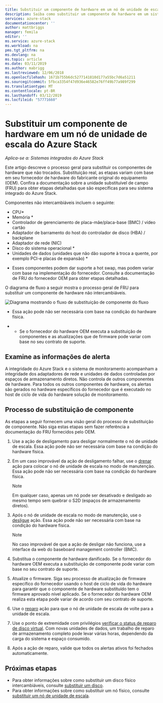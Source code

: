 ```yaml
---
title: Substituir um componente de hardware em um nó de unidade de escala do Azure Stack | Microsoft Docs
description: Saiba como substituir um componente de hardware em um sistema integrado do Azure Stack.
services: azure-stack
documentationcenter: ''
author: mattbriggs
manager: femila
editor: ''
ms.service: azure-stack
ms.workload: na
pms.tgt_pltfrm: na
ms.devlang: na
ms.topic: article
ms.date: 03/11/2019
ms.author: mabrigg
ms.lastreviewed: 12/06/2018
ms.openlocfilehash: 1671b755b6dc5277141810d177a55bc7d6a51211
ms.sourcegitcommit: 5fbca3354f47d936e46582e76ff49b77a989f299
ms.translationtype: MT
ms.contentlocale: pt-BR
ms.lasthandoff: 03/12/2019
ms.locfileid: "57771660"
---
```

# <a name="replace-a-hardware-component-on-an-azure-stack-scale-unit-node"></a>Substituir um componente de hardware em um nó de unidade de escala do Azure Stack

*Aplica-se a: Sistemas integrados do Azure Stack*

Este artigo descreve o processo geral para substituir os componentes de hardware que não trocados. Substituição real, as etapas variam com base em seu fornecedor de hardware do fabricante original do equipamento (OEM). Confira a documentação sobre a unidade substituível de campo (FRU) para obter etapas detalhadas que são específicas para seu sistema integrado do Azure Stack.

Componentes não intercambiáveis incluem o seguinte:

- CPU*
- Memória *
- Controlador de gerenciamento de placa-mãe/placa-base (BMC) / vídeo cartão
- Adaptador de barramento do host do controlador de disco (HBA) / backplane
- Adaptador de rede (NIC)
- Disco do sistema operacional *
- Unidades de dados (unidades que não dão suporte à troca a quente, por exemplo PCI-e placas de expansão) *

* Esses componentes podem dar suporte a hot swap, mas podem variar com base na implementação do fornecedor. Consulte a documentação de FRU do fornecedor OEM para obter etapas detalhadas.

O diagrama de fluxo a seguir mostra o processo geral de FRU para substituir um componente de hardware não intercambiáveis.

![Diagrama mostrando o fluxo de substituição de componente do fluxo](media/azure-stack-replace-component/replacecomponentflow.PNG)

* Essa ação pode não ser necessária com base na condição do hardware física.

* * Se o fornecedor do hardware OEM executa a substituição de componentes e as atualizações que de firmware pode variar com base no seu contrato de suporte.

## <a name="review-alert-information"></a>Examine as informações de alerta

A integridade do Azure Stack e o sistema de monitoramento acompanham a integridade dos adaptadores de rede e unidades de dados controladas por espaços de armazenamento diretos. Não controla de outros componentes de hardware. Para todos os outros componentes de hardware, os alertas são gerados no hardware específicos do fornecedor que é executado no host de ciclo de vida do hardware solução de monitoramento.  

## <a name="component-replacement-process"></a>Processo de substituição de componente

As etapas a seguir fornecem uma visão geral do processo de substituição de componente. Não siga estas etapas sem fazer referência a documentação do FRU fornecidos pelo OEM.

1. Use a ação de desligamento para desligar normalmente o nó de unidade de escala. Essa ação pode não ser necessária com base na condição do hardware física.

2. Em um caso improvável da ação de desligamento falhar, use o [drenar](azure-stack-node-actions.md#drain) ação para colocar o nó de unidade de escala no modo de manutenção. Essa ação pode não ser necessária com base na condição do hardware física.

   > [!NOTE]  
   > Em qualquer caso, apenas um nó pode ser desativado e desligado ao mesmo tempo sem quebrar o S2D (espaços de armazenamento diretos).

3. Após o nó de unidade de escala no modo de manutenção, use o [desligue](azure-stack-node-actions.md#scale-unit-node-actions) ação. Essa ação pode não ser necessária com base na condição do hardware física.

   > [!NOTE]  
   > No caso improvável de que a ação de desligar não funciona, use a interface da web do baseboard management controller (BMC).

4. Substitua o componente de hardware danificado. Se o fornecedor do hardware OEM executa a substituição de componente pode variar com base no seu contrato de suporte.  
5. Atualize o firmware. Siga seu processo de atualização de firmware específico do fornecedor usando o host de ciclo de vida do hardware para garantir que o componente de hardware substituído tem o firmware aprovado nível aplicado. Se o fornecedor do hardware OEM realiza esta etapa pode variar de acordo com seu contrato de suporte.  
6. Use o [reparo](azure-stack-node-actions.md#scale-unit-node-actions) ação para que o nó de unidade de escala de volte para a unidade de escala.
7. Use o ponto de extremidade com privilégios [verificar o status de reparo de disco virtual](azure-stack-replace-disk.md#check-the-status-of-virtual-disk-repair). Com novas unidades de dados, um trabalho de reparo de armazenamento completo pode levar várias horas, dependendo da carga do sistema e espaço consumido.
8. Após a ação de reparo, valide que todos os alertas ativos foi fechados automaticamente.

## <a name="next-steps"></a>Próximas etapas

- Para obter informações sobre como substituir um disco físico intercambiáveis, consulte [substituir um disco](azure-stack-replace-disk.md).
- Para obter informações sobre como substituir um nó físico, consulte [substituir um nó de unidade de escala](azure-stack-replace-node.md).
